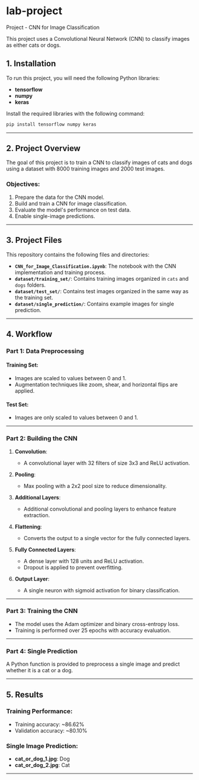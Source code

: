 # lab-project
Project - CNN for Image Classification


This project uses a Convolutional Neural Network (CNN) to classify images as either cats or dogs.

## 1. Installation

To run this project, you will need the following Python libraries:

- **tensorflow**
- **numpy**
- **keras**

Install the required libraries with the following command:

```bash
pip install tensorflow numpy keras
```

---

## 2. Project Overview

The goal of this project is to train a CNN to classify images of cats and dogs using a dataset with 8000 training images and 2000 test images.

### Objectives:
1. Prepare the data for the CNN model.
2. Build and train a CNN for image classification.
3. Evaluate the model's performance on test data.
4. Enable single-image predictions.

---

## 3. Project Files

This repository contains the following files and directories:

- **`CNN_for_Image_Classification.ipynb`**: The notebook with the CNN implementation and training process.
- **`dataset/training_set/`**: Contains training images organized in `cats` and `dogs` folders.
- **`dataset/test_set/`**: Contains test images organized in the same way as the training set.
- **`dataset/single_prediction/`**: Contains example images for single prediction.

---

## 4. Workflow

### Part 1: Data Preprocessing

#### Training Set:
- Images are scaled to values between 0 and 1.
- Augmentation techniques like zoom, shear, and horizontal flips are applied.

#### Test Set:
- Images are only scaled to values between 0 and 1.

---

### Part 2: Building the CNN

1. **Convolution**:
   - A convolutional layer with 32 filters of size 3x3 and ReLU activation.

2. **Pooling**:
   - Max pooling with a 2x2 pool size to reduce dimensionality.

3. **Additional Layers**:
   - Additional convolutional and pooling layers to enhance feature extraction.

4. **Flattening**:
   - Converts the output to a single vector for the fully connected layers.

5. **Fully Connected Layers**:
   - A dense layer with 128 units and ReLU activation.
   - Dropout is applied to prevent overfitting.

6. **Output Layer**:
   - A single neuron with sigmoid activation for binary classification.

---

### Part 3: Training the CNN

- The model uses the Adam optimizer and binary cross-entropy loss.
- Training is performed over 25 epochs with accuracy evaluation.

---

### Part 4: Single Prediction

A Python function is provided to preprocess a single image and predict whether it is a cat or a dog.

---

## 5. Results

### Training Performance:
- Training accuracy: ~86.62%
- Validation accuracy: ~80.10%

### Single Image Prediction:
- **cat_or_dog_1.jpg**: Dog
- **cat_or_dog_2.jpg**: Cat

---

